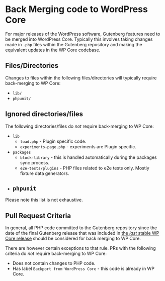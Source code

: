 # Back Merging code to WordPress Core

For major releases of the WordPress software, Gutenberg features need to be merged into WordPress Core. Typically this involves taking changes made in `.php` files within the Gutenberg repository and making the equivalent updates in the WP Core codebase.

## Files/Directories

Changes to files within the following files/directories will typically require back-merging to WP Core:

-   `lib/`
-   `phpunit/`

## Ignored directories/files

The following directories/files do _not_ require back-merging to WP Core:

-   `lib`
    -   `load.php` - Plugin specific code.
    -   `experiments-page.php` - experiments are Plugin specific.
-   `packages`
    -   `block-library` - this is handled automatically during the packages sync process.
    -   `e2e-tests/plugins` - PHP files related to e2e tests only. Mostly fixture data generators.
-   ## `phpunit`

Please note this list is not exhaustive.

## Pull Request Criteria

In general, all PHP code committed to the Gutenberg repository since the date of the final Gutenberg release that was included in [the _last_ stable WP Core release](https://developer.wordpress.org/block-editor/contributors/versions-in-wordpress/) should be considered for back merging to WP Core.

There are however certain exceptions to that rule. PRs with the following criteria do _not_ require back-merging to WP Core:

-   Does not contain changes to PHP code.
-   Has label `Backport from WordPress Core` - this code is already in WP Core.
